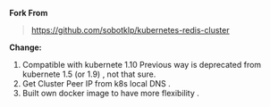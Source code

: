 **Fork From**
>https://github.com/sobotklp/kubernetes-redis-cluster


**Change:**

1. Compatible with kubernete 1.10
  Previous way is deprecated from kubernete 1.5 (or 1.9) , not that sure.
2. Get Cluster Peer IP from k8s local DNS .
3. Built own docker image to have more flexibility .



